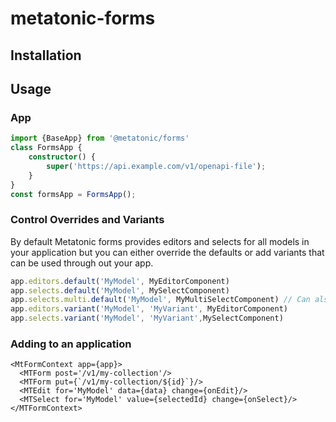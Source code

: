 # metatonic-forms

## Installation

## Usage

### App

```TypeScript
import {BaseApp} from '@metatonic/forms'
class FormsApp {
    constructor() {
        super('https://api.example.com/v1/openapi-file');
    } 
}
const formsApp = FormsApp();
```


### Control Overrides and Variants
By default Metatonic forms provides editors and selects for all models in your application but you can either override the defaults or add variants that can be used through out your app. 
```TypeScript
app.editors.default('MyModel', MyEditorComponent)
app.selects.default('MyModel', MySelectComponent)
app.selects.multi.default('MyModel', MyMultiSelectComponent) // Can also just have have select handle both single and multi select
app.editors.variant('MyModel', 'MyVariant', MyEditorComponent)
app.selects.variant('MyModel', 'MyVariant',MySelectComponent)
```

### Adding to an application

```tsx
<MtFormContext app={app}>
  <MTForm post='/v1/my-collection'/>
  <MTForm put={`/v1/my-collection/${id}`}/>
  <MTEdit for='MyModel' data={data} change={onEdit}/>
  <MTSelect for='MyModel' value={selectedId} change={onSelect}/>
</MTFormContext>
